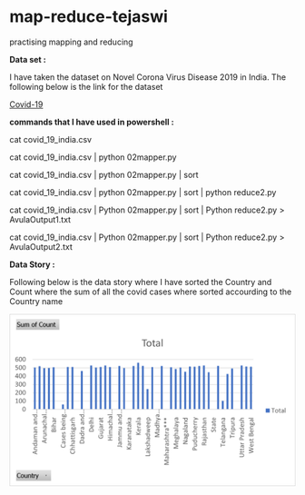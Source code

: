 # map-reduce-tejaswi
practising mapping and  reducing

**Data set :**  

I have taken the dataset on Novel Corona Virus Disease 2019 in India. The following below is the link for the dataset 

[Covid-19](https://www.kaggle.com/sudalairajkumar/covid19-in-india?select=covid_19_india.csv)

**commands that I have used in powershell :**

cat covid_19_india.csv

cat covid_19_india.csv | python 02mapper.py

cat covid_19_india.csv | python 02mapper.py | sort

cat covid_19_india.csv | python 02mapper.py | sort  | python reduce2.py

cat covid_19_india.csv | Python 02mapper.py | sort | Python reduce2.py > AvulaOutput1.txt

cat covid_19_india.csv | Python 02mapper.py | sort | Python reduce2.py > AvulaOutput2.txt

**Data Story :**

Following below is the data story where I have sorted the Country and Count where the sum of all the covid cases where sorted accourding to the Country name
 
![image](Picture2.png)
